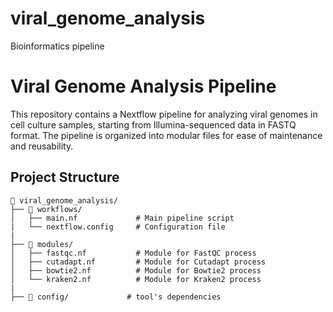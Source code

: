 
# viral_genome_analysis
Bioinformatics pipeline

# Viral Genome Analysis Pipeline

This repository contains a Nextflow pipeline for analyzing viral genomes in cell culture samples, starting from Illumina-sequenced data in FASTQ format. The pipeline is organized into modular files for ease of maintenance and reusability.

## Project Structure
```
📂 viral_genome_analysis/
├── 📂 workflows/
│   ├── main.nf             # Main pipeline script
|   └── nextflow.config     # Configuration file
|
├── 📂 modules/
│   ├── fastqc.nf           # Module for FastQC process
│   ├── cutadapt.nf         # Module for Cutadapt process
│   ├── bowtie2.nf          # Module for Bowtie2 process
│   └── kraken2.nf          # Module for Kraken2 process
|
├── 📂 config/             # tool's dependencies
```
